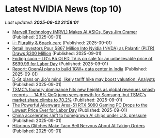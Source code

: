 # Latest NVIDIA News (top 10)
_Last updated: **2025-09-02 21:58:01**_

- [Marvell Technology (MRVL) Makes AI ASICs, Says Jim Cramer](https://finance.yahoo.com/news/marvell-technology-mrvl-makes-ai-210042524.html) (Published: 2025-09-01)
- [⿻ Plurality & 6pack.care](https://www.lesswrong.com/posts/anoK4akwe8PKjtzkL/plurality-and-6pack-care) (Published: 2025-09-01)
- [Retail Investors Pour $867 Million Into Nvidia (NVDA) as Palantir (PLTR) Draws $300 Million](https://biztoc.com/x/9c1bc94f4a409cf9) (Published: 2025-09-01)
- [Ending soon – LG's B5 OLED TV is on sale for an unbelievable price of $699.99 for Labor Day](https://www.techradar.com/seasonal-sales/ending-soon-lgs-b5-oled-tv-is-on-sale-for-an-unbelievable-price-of-usd699-99-for-labor-day) (Published: 2025-09-01)
- [Report: OpenAI plans to build 1GW+ data center in India](https://siliconangle.com/2025/09/01/report-openai-plans-build-1gw-data-center-india/) (Published: 2025-09-01)
- [D-St plans on Jio's mind, likely tariff hike may boost valuation: Analysts](https://economictimes.indiatimes.com/industry/telecom/telecom-news/d-st-plans-on-jios-mind-likely-tariff-hike-may-boost-valuation-analysts/articleshow/123642518.cms) (Published: 2025-09-01)
- [TSMC’s foundry dominance hits new heights as global revenues smash records — 14.6% QoQ jump sees growth for Samsung, but TSMC's market share climbs to 70.2%](https://www.tomshardware.com/tech-industry/tsmc-revenues-hit-record-high-in-q2-2025-earnings) (Published: 2025-09-01)
- [The Powerful Alienware Area-51 RTX 5090 Gaming PC Drops to the Lowest Price Ever for Labor Day](https://www.ign.com/articles/alienware-area-51-rtx-5090-gaming-pc-deal-dell-labor-day-sale-2025) (Published: 2025-09-01)
- [China accelerates shift to homegrown AI chips under U.S. pressure](https://www.notebookcheck.net/China-accelerates-shift-to-homegrown-AI-chips-under-U-S-pressure.1102085.0.html) (Published: 2025-09-01)
- [Hilarious Glitches Make Taco Bell Nervous About AI Taking Orders](https://freerepublic.com/focus/f-news/4338027/posts) (Published: 2025-09-01)

